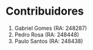 # Contribuidores
1. Gabriel Gomes (RA: 248287)
2. Pedro Rosa (RA: 248448)
3. Paulo Santos (RA: 248438)
